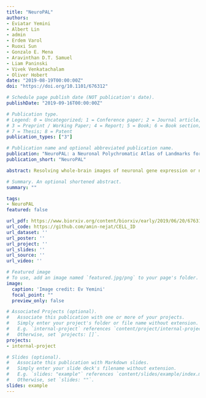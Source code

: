 ```yaml
---
title: "NeuroPAL"
authors:
- Eviatar Yemini
- Albert Lin
- admin
- Erdem Varol
- Ruoxi Sun
- Gonzalo E. Mena
- Aravinthan D.T. Samuel
- Liam Paninski
- Vivek Venkatachalam
- Oliver Hobert
date: "2019-08-19T00:00:00Z"
doi: "https://doi.org/10.1101/676312"

# Schedule page publish date (NOT publication's date).
publishDate: "2019-09-16T00:00:00Z"

# Publication type.
# Legend: 0 = Uncategorized; 1 = Conference paper; 2 = Journal article;
# 3 = Preprint / Working Paper; 4 = Report; 5 = Book; 6 = Book section;
# 7 = Thesis; 8 = Patent
publication_types: ["3"]

# Publication name and optional abbreviated publication name.
publication: "NeuroPAL: a Neuronal Polychromatic Atlas of Landmarks for Whole Brain Imaging in \textit{C. elegans"
publication_short: "NeuroPAL"

abstract: Resolving whole-brain images of neuronal gene expression or neuronal activity patterns, to the level of single-neuron types with defined identities, represents a major challenge. We describe here the development and use of a multicolor Caenorhabditis elegans transgene, called “NeuroPAL” (a Neuronal Polychromatic Atlas of Landmarks), to resolve unique neural identities in whole-brain images. NeuroPAL worms share a stereotypical multicolor map, permitting complete, unambiguous and automated determination of individual neuron identities in conjunction with GCaMP-based neuronal activity reporters and GFP/YFP/CFP gene-expression reporters. To demonstrate the method and its potential, we use NeuroPAL and GFP-based reporters to map expression for the whole family of metabotropic acetylcholine, glutamate, and GABA neurotransmitter receptors encoded in the C. elegans genome, revealing a vast number of potential molecular connections that go far beyond the anatomically-defined connectome. We then expand the technique to whole-brain activity, employing NeuroPAL and a panneuronal neural-activity sensor (GCaMP6s) for functional analysis. Using this tool we delineate extensive nervous system activity patterns in response to several stimuli with single, identified neuron resolution. We find that attractive odors sensed by the same neuron class exhibit dissimilar activity patterns implying that, despite their shared valence and stimulus modality, these odors drive distinct neural circuitry. Our results also indicate that the connectome is a poor predictor of functional activity, emphasizing the need for comprehensive brain-activity recordings that delineate behavior-specific circuitry. Lastly, we illustrate the NeuroPAL as an unbiased analysis tool for investigating neuronal cell fate in specific mutant backgrounds. With these applications in mind, we establish a high-throughput software pipeline for automated and semi-automated cell identification using NeuroPAL. In conclusion, we demonstrate the power of the NeuroPAL as a tool for decoding whole-brain gene expression and maps of functional activity.

# Summary. An optional shortened abstract.
summary: ""

tags:
- NeuroPAL
featured: false

url_pdf: https://www.biorxiv.org/content/biorxiv/early/2019/06/20/676312.full-text.pdf
url_code: https://github.com/amin-nejat/CELL_ID
url_dataset: ''
url_poster: ''
url_project: ''
url_slides: ''
url_source: ''
url_video: ''

# Featured image
# To use, add an image named `featured.jpg/png` to your page's folder. 
image:
  caption: 'Image credit: Ev Yemini'
  focal_point: ""
  preview_only: false

# Associated Projects (optional).
#   Associate this publication with one or more of your projects.
#   Simply enter your project's folder or file name without extension.
#   E.g. `internal-project` references `content/project/internal-project/index.md`.
#   Otherwise, set `projects: []`.
projects:
- internal-project

# Slides (optional).
#   Associate this publication with Markdown slides.
#   Simply enter your slide deck's filename without extension.
#   E.g. `slides: "example"` references `content/slides/example/index.md`.
#   Otherwise, set `slides: ""`.
slides: example
---
```

